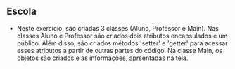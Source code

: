## Escola

- Neste exercício, são criadas 3 classes (Aluno, Professor e Main). Nas classes Aluno e Professor são criados dois atributos encapsulados e um público. Além disso, são criados métodos 'setter' e 'getter' para acessar esses atributos a partir de outras partes do código. Na classe Main, os objetos são criados e as informações, aprsentadas na tela. 